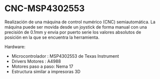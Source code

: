 # CNC-MSP4302553
 
 Realización de una máquina de control numérico (CNC) semiautomática. La máquina puede ser movida desde un joystick de forma manual con una precisión de 0.1mm y envia por puerto serie los valores absolutos de posición en la que se encuentra la herramienta.
 
 Hardware:
 * Microcontrolador : MSP4302553 de Texas Instrument
 * Drivers Motores : A4988
 * Motores paso a paso: Nema 17
 * Estructura similar a impresoras 3D
 
 
